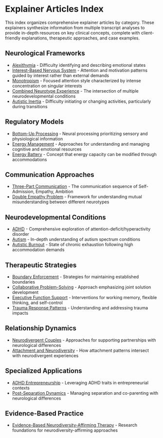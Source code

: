 # Explainer Articles Index

This index organizes comprehensive explainer articles by category. These explainers synthesize information from multiple transcript analyses to provide in-depth resources on key clinical concepts, complete with client-friendly explanations, therapeutic approaches, and case examples.

## Neurological Frameworks

- [Alexithymia](explainers/alexithymia.md) - Difficulty identifying and describing emotional states
- [Interest-Based Nervous System](explainers/interest-based-nervous-system.md) - Attention and motivation patterns guided by interest rather than external demands
- [Monotropism](explainers/monotropism.md) - Focused attention style characterized by intense concentration on singular interests
- [Combined Neurotype Experience](explainers/combined-neurotype-experience.md) - The intersection of multiple neurodevelopmental conditions
- [Autistic Inertia](explainers/autistic-inertia.md) - Difficulty initiating or changing activities, particularly during transitions

## Regulatory Models

- [Bottom-Up Processing](explainers/bottom-up-processing.md) - Neural processing prioritizing sensory and physiological information
- [Energy Management](explainers/energy-management.md) - Approaches for understanding and managing cognitive and emotional resources
- [Energy Battery](explainers/energy-battery.md) - Concept that energy capacity can be modified through accommodations

## Communication Approaches

- [Three-Part Communication](explainers/three-part-communication.md) - The communication sequence of Self-Admission, Empathy, Ambition
- [Double Empathy Problem](explainers/double-empathy-problem.md) - Framework for understanding mutual misunderstanding between different neurotypes

## Neurodevelopmental Conditions

- [ADHD](explainers/adhd.md) - Comprehensive exploration of attention-deficit/hyperactivity disorder
- [Autism](explainers/autism.md) - In-depth understanding of autism spectrum conditions
- [Autistic Burnout](explainers/autistic-burnout.md) - State of chronic exhaustion following high accommodation demands

## Therapeutic Strategies

- [Boundary Enforcement](explainers/boundary-enforcement.md) - Strategies for maintaining established boundaries
- [Collaborative Problem-Solving](explainers/collaborative-problem-solving.md) - Approach emphasizing joint solution development
- [Executive Function Support](explainers/executive-function.md) - Interventions for working memory, flexible thinking, and self-control
- [Trauma Response Patterns](explainers/trauma-response-patterns.md) - Understanding and addressing trauma impacts

## Relationship Dynamics

- [Neurodivergent Couples](explainers/neurodivergent-couples.md) - Approaches for supporting partnerships with neurological differences
- [Attachment and Neurodiversity](explainers/attachment-theory.md) - How attachment patterns intersect with neurodivergent experiences

## Specialized Applications

- [ADHD Entrepreneurship](explainers/adhd-entrepreneurship.md) - Leveraging ADHD traits in entrepreneurial contexts
- [Post-Separation Dynamics](explainers/post-separation-dynamics.md) - Managing separation and co-parenting with neurological differences

## Evidence-Based Practice

- [Evidence-Based Neurodiversity-Affirming Therapy](explainers/evidence-based-practice.md) - Research foundations for neurodiversity-affirming approaches